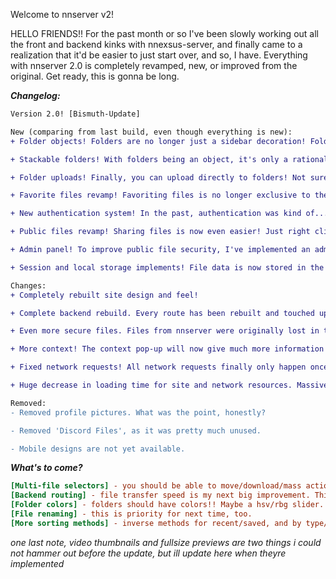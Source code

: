 Welcome to nnserver v2!

HELLO FRIENDS!! For the past month or so I've been slowly working out all the front and backend kinks with nnexsus-server, and finally came to a realization that it'd be easier to just start over, and so, I have. Everything with nnserver 2.0 is completely revamped, new, or improved from the original. Get ready, this is gonna be long.

***__Changelog:__***
```diff
Version 2.0! [Bismuth-Update]

New (comparing from last build, even though everything is new):
+ Folder objects! Folders are no longer just a sidebar decoration! Folders can be access through the fileviewer, just like a file explorer in windows. 

+ Stackable folders! With folders being an object, it's only a rational idea to make them stackable! Folders can be created, moved, and edited inside of other folders now! 

+ Folder uploads! Finally, you can upload directly to folders! Not sure how I missed this in the past, but it's official now. 

+ Favorite files revamp! Favoriting files is no longer exclusive to their owner! You can favorite public files, and view them from the new 'Saved Files' tab in the header! 

+ New authentication system! In the past, authentication was kind of... weak. Personal info was safe, but it was easy to get into others files if you knew the name, but not any more! Session and admin keys have been implemented to secure ALL uploads and changes, or any other account data! 

+ Public files revamp! Sharing files is now even easier! Just right click a file you've uploaded, and hit 'Unlock' to make it public! Then, hit share to direct to the shared page, where you can send the link to others! You can also now track file downloads, or flag and report files. 

+ Admin panel! To improve public file security, I've implemented an admin panel backend to simplify administration. 

+ Session and local storage implements! File data is now stored in the session and local storage! This will make repeat vists, and most actions, significantly faster, and less network reliant! You can download your files with only a single request now! 

Changes:
+ Completely rebuilt site design and feel! 

+ Complete backend rebuild. Every route has been rebuilt and touched up on. Significantly less errors and crashes should be seen. And the fragility of it all has decreased significantly. 

+ Even more secure files. Files from nnserver were originally lost in the ransom event due to them just being basic windows files. Now, every account has its own folder for files in a secure SFTP directory under a linux based filesystem! 

+ More context! The context pop-up will now give much more information on progress, alerts, errors, or anything else! Mainly, the new upload/download progress bar should improve the flow feel for use of the site. 

+ Fixed network requests! All network requests finally only happen once, no more bugs or loops, and no more firing 3 times for no reason! 

+ Huge decrease in loading time for site and network resources. Massive decrease on network resources in both as well. 

Removed:
- Removed profile pictures. What was the point, honestly? 

- Removed 'Discord Files', as it was pretty much unused. 

- Mobile designs are not yet available. 
```

***__What's to come?__***
```ini
[Multi-file selectors] - you should be able to move/download/mass action across multiple files. That'll be top priority next update.
[Backend routing] - file transfer speed is my next big improvement. This won't be a site update, but instead an infrastructure one.
[Folder colors] - folders should have colors!! Maybe a hsv/rbg slider.
[File renaming] - this is priority for next time, too.
[More sorting methods] - inverse methods for recent/saved, and by type/downloads/alphabetical are in the near future
```

*one last note, video thumbnails and fullsize previews are two things i could not hammer out before the update, but ill update here when theyre implemented*